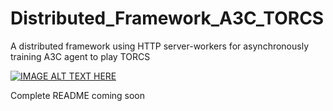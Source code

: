 # Distributed_Framework_A3C_TORCS
A distributed framework using HTTP server-workers for asynchronously training A3C agent to play TORCS

[![IMAGE ALT TEXT HERE](resources/frame219.png)](https://drive.google.com/open?id=10RYonSNVH6DV6kZ-_DiN4o7iJK-2LZ-S)

Complete README coming soon
